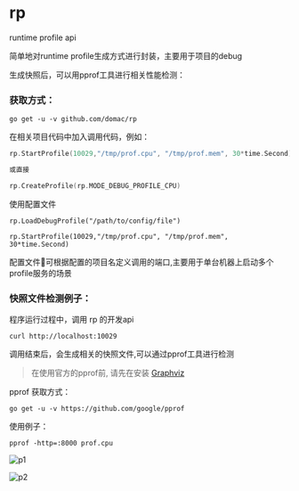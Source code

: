 # rp
runtime profile api

简单地对runtime profile生成方式进行封装，主要用于项目的debug

生成快照后，可以用pprof工具进行相关性能检测：

### 获取方式：

```
go get -u -v github.com/domac/rp
```

在相关项目代码中加入调用代码，例如：

```go
rp.StartProfile(10029,"/tmp/prof.cpu", "/tmp/prof.mem", 30*time.Second)

或直接

rp.CreateProfile(rp.MODE_DEBUG_PROFILE_CPU)
```

使用配置文件

```
rp.LoadDebugProfile("/path/to/config/file")

rp.StartProfile(10029,"/tmp/prof.cpu", "/tmp/prof.mem", 30*time.Second)
```

配置文件可根据配置的项目名定义调用的端口,主要用于单台机器上启动多个profile服务的场景

### 快照文件检测例子：

程序运行过程中，调用 rp 的开发api

```
curl http://localhost:10029
```

调用结束后，会生成相关的快照文件,可以通过pprof工具进行检测

> 在使用官方的pprof前, 请先在安装 [Graphviz](https://www.graphviz.org/download/)

pprof 获取方式：

```
go get -u -v https://github.com/google/pprof
```

使用例子：

```
pprof -http=:8000 prof.cpu
```

![p1](http://og0usnhfv.bkt.clouddn.com/p1.png)

![p2](http://og0usnhfv.bkt.clouddn.com/p2.png)
